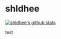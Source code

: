 # shldhee
[![shldhee's github stats](https://github-readme-stats.vercel.app/api?username=shldhee)](https://github.com/shldhee/github-readme-stats)

test
